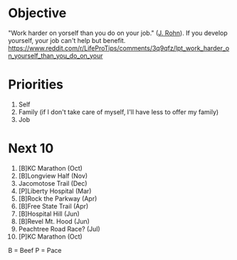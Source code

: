 # Objective

"Work harder on yorself than you do on your job." ([J. Rohn](https://www.youtube.com/watch?v=JfA-qNWLBHo)). If you develop yourself, your job can't help but benefit.
https://www.reddit.com/r/LifeProTips/comments/3q9qfz/lpt_work_harder_on_yourself_than_you_do_on_your

# Priorities
1. Self
2. Family (if I don't take care of myself, I'll have less to offer my family)
3. Job

# Next 10

1. [B]KC Marathon (Oct)
2. [B]Longview Half (Nov)
3. Jacomotose Trail (Dec)
4. [P]Liberty Hospital (Mar)
5. [B]Rock the Parkway (Apr)
6. [B]Free State Trail (Apr)
7. [B]Hospital Hill (Jun)
8. [B]Revel Mt. Hood (Jun)
9. Peachtree Road Race? (Jul)
10. [P]KC Marathon (Oct)

B = Beef
P = Pace
